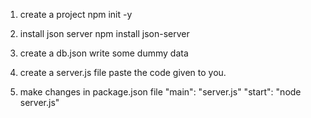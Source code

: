 1. create a project
   npm init -y

2. install json server
   npm install json-server

3. create a db.json
   write some dummy data

4. create a server.js file
   paste the code given to you.

5. make changes in package.json file
    "main": "server.js"
    "start": "node server.js"

